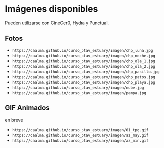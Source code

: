 # Imágenes disponibles


Pueden utilizarse con CineCer0, Hydra y Punctual.


## Fotos

+ `https://caalma.github.io/curso_ptav_estuary/imagen/chp_luna.jpg`
+ `https://caalma.github.io/curso_ptav_estuary/imagen/chp_noche.jpg`
+ `https://caalma.github.io/curso_ptav_estuary/imagen/chp_ola_1.jpg`
+ `https://caalma.github.io/curso_ptav_estuary/imagen/chp_ola_2.jpg`
+ `https://caalma.github.io/curso_ptav_estuary/imagen/chp_pasillo.jpg`
+ `https://caalma.github.io/curso_ptav_estuary/imagen/chp_patos.jpg`
+ `https://caalma.github.io/curso_ptav_estuary/imagen/chp_playa.jpg`
+ `https://caalma.github.io/curso_ptav_estuary/imagen/nube.jpg`
+ `https://caalma.github.io/curso_ptav_estuary/imagen/pampa.jpg`


## GIF Animados

en breve

+ `https://caalma.github.io/curso_ptav_estuary/imagen/01_tpg.gif`
+ `https://caalma.github.io/curso_ptav_estuary/imagen/az_may.gif`
+ `https://caalma.github.io/curso_ptav_estuary/imagen/az_min.gif`
